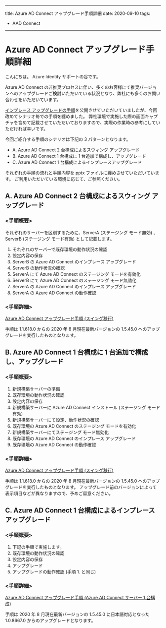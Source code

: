 
---
title: Azure AD Connect アップグレード手順詳細
date: 2020-09-10
tags:
  - AAD Connect
---

# Azure AD Connect アップグレード手順詳細

こんにちは。 Azure Identity サポートの谷です。

Azure AD Connect の非推奨プロセスに伴い、多くのお客様にて推奨バージョンへのアップグレードご検討いただいている状況となり、弊社にも多くのお問い合わせをいただいています。

[インプレース アップグレードの手順](../azure-active-directory-connect/how-to-upgrade.md)を公開させていただいていましたが、今回改めてシナリオ毎での手順を纏めました。
弊社環境で実施した際の画面キャプチャを含めて記載させていただいておりますので、実際の作業時の参考にしていただければ幸いです。


今回ご紹介する手順のシナリオは下記の 3 パターンとなります。

- A. Azure AD Connect 2 台構成によるスウィング アップグレード
- B. Azure AD Connect 1 台構成に 1 台追加で構成し、アップグレード
- C. Azure AD Connect 1 台構成によるインプレースアップグレード


それぞれの手順の流れと手順内容を pptx ファイルに纏めさせていただいています。
ご利用いただいている環境に応じて、ご参照ください。


## A. Azure AD Connect 2 台構成によるスウィング アップグレード

### <手順概要>

それぞれのサーバーを区別するために、ServerA (ステージング モード無効) 、ServerB (ステージング モード有効) として記載します。

1. それぞれのサーバーで既存環境の動作状況の確認
2. 設定内容の保存
3. ServerB の Azure AD Connect のインプレース アップグレード
4. ServerB の動作状況の確認
5. ServerA にて Azure AD Connect のステージング モードを有効化
6. ServerB にて Azure AD Connect のステージング モード無効化
7. ServerA の Azure AD Connect のインプレース アップグレード
8. ServerA の Azure AD Connect の動作確認

### <手順詳細>  

[Azure AD Connect アップグレード手順 (スイング移行)](articles\azure-active-directory-connect\how-to-upgrade-details\AADC_Upgrade_A.pptx)


手順は 1.1.618.0 からの 2020 年 8 月現在最新バージョンの 1.5.45.0 へのアップグレードを実行したものとなります。



## B. Azure AD Connect 1 台構成に 1 台追加で構成し、アップグレード
### <手順概要>
1. 新規構築サーバーの準備
2. 既存環境の動作状況の確認
3. 設定内容の保存
4. 新規構築サーバーに Azure AD Connect インストール (ステージング モード有効)
5. 新規構築サーバーにて設定、動作状況の確認
6. 既存環境の Azure AD Connect のステージング モードを有効化
7. 新規構築サーバーにてステージング モード無効化
8. 既存環境の Azure AD Connect のインプレース アップグレード
9. 既存環境の Azure AD Connect の動作確認

### <手順詳細>  
[Azure AD Connect アップグレード手順 (スイング移行)](articles\azure-active-directory-connect\how-to-upgrade-details\AADC_Upgrade_B.pptx)

手順は 1.1.618.0 からの 2020 年 8 月現在最新バージョンの 1.5.45.0 へのアップグレードを実行したものとなります。
アップグレード前のバージョンによって表示項目などが異なりますので、予めご留意ください。


## C. Azure AD Connect 1 台構成によるインプレースアップグレード
### <手順概要>
1. 下記の手順で実施します。
2. 既存環境の動作状況の確認
3. 設定内容の保存
4. アップグレード
5. アップグレードの動作確認 (手順 1. と同じ)

### <手順詳細>  

[Azure AD Connect アップグレード手順 (Azure AD Connect サーバー 1 台構成)](articles\azure-active-directory-connect\how-to-upgrade-details\AADC_Upgrade_C.pptx)

手順は 2020 年 8 月現在最新バージョンの 1.5.45.0 に日本語対応となった 1.0.8667.0 からのアップグレードとなります。
